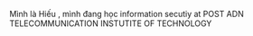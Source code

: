 Mình là Hiếu , mình đang học information secutiy at POST ADN TELECOMMUNICATION INSTUTITE OF TECHNOLOGY 
